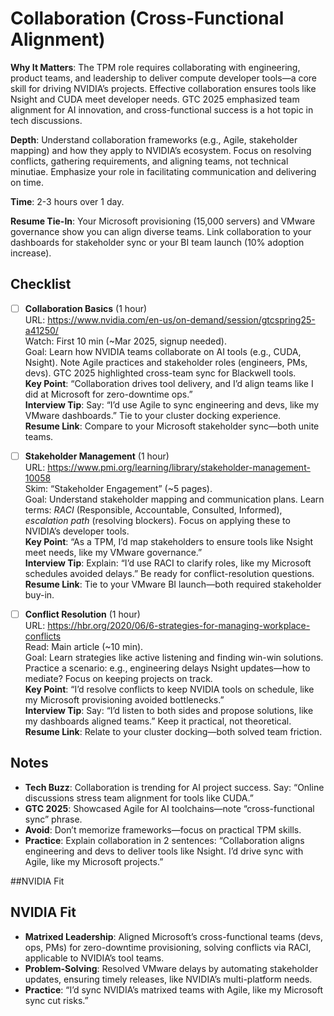 # Collaboration (Cross-Functional Alignment)

**Why It Matters**: The TPM role requires collaborating with engineering, product teams, and leadership to deliver compute developer tools—a core skill for driving NVIDIA’s projects. Effective collaboration ensures tools like Nsight and CUDA meet developer needs. GTC 2025 emphasized team alignment for AI innovation, and cross-functional success is a hot topic in tech discussions.

**Depth**: Understand collaboration frameworks (e.g., Agile, stakeholder mapping) and how they apply to NVIDIA’s ecosystem. Focus on resolving conflicts, gathering requirements, and aligning teams, not technical minutiae. Emphasize your role in facilitating communication and delivering on time.

**Time**: 2-3 hours over 1 day.

**Resume Tie-In**: Your Microsoft provisioning (15,000 servers) and VMware governance show you can align diverse teams. Link collaboration to your dashboards for stakeholder sync or your BI team launch (10% adoption increase).

## Checklist

- [ ] **Collaboration Basics** (1 hour)  
  URL: https://www.nvidia.com/en-us/on-demand/session/gtcspring25-a41250/  
  Watch: First 10 min (~Mar 2025, signup needed).  
  Goal: Learn how NVIDIA teams collaborate on AI tools (e.g., CUDA, Nsight). Note Agile practices and stakeholder roles (engineers, PMs, devs). GTC 2025 highlighted cross-team sync for Blackwell tools.  
  **Key Point**: “Collaboration drives tool delivery, and I’d align teams like I did at Microsoft for zero-downtime ops.”  
  **Interview Tip**: Say: “I’d use Agile to sync engineering and devs, like my VMware dashboards.” Tie to your cluster docking experience.  
  **Resume Link**: Compare to your Microsoft stakeholder sync—both unite teams.

- [ ] **Stakeholder Management** (1 hour)  
  URL: https://www.pmi.org/learning/library/stakeholder-management-10058  
  Skim: “Stakeholder Engagement” (~5 pages).  
  Goal: Understand stakeholder mapping and communication plans. Learn terms: *RACI* (Responsible, Accountable, Consulted, Informed), *escalation path* (resolving blockers). Focus on applying these to NVIDIA’s developer tools.  
  **Key Point**: “As a TPM, I’d map stakeholders to ensure tools like Nsight meet needs, like my VMware governance.”  
  **Interview Tip**: Explain: “I’d use RACI to clarify roles, like my Microsoft schedules avoided delays.” Be ready for conflict-resolution questions.  
  **Resume Link**: Tie to your VMware BI launch—both required stakeholder buy-in.

- [ ] **Conflict Resolution** (1 hour)  
  URL: https://hbr.org/2020/06/6-strategies-for-managing-workplace-conflicts  
  Read: Main article (~10 min).  
  Goal: Learn strategies like active listening and finding win-win solutions. Practice a scenario: e.g., engineering delays Nsight updates—how to mediate? Focus on keeping projects on track.  
  **Key Point**: “I’d resolve conflicts to keep NVIDIA tools on schedule, like my Microsoft provisioning avoided bottlenecks.”  
  **Interview Tip**: Say: “I’d listen to both sides and propose solutions, like my dashboards aligned teams.” Keep it practical, not theoretical.  
  **Resume Link**: Relate to your cluster docking—both solved team friction.

## Notes
- **Tech Buzz**: Collaboration is trending for AI project success. Say: “Online discussions stress team alignment for tools like CUDA.”  
- **GTC 2025**: Showcased Agile for AI toolchains—note “cross-functional sync” phrase.  
- **Avoid**: Don’t memorize frameworks—focus on practical TPM skills.  
- **Practice**: Explain collaboration in 2 sentences: “Collaboration aligns engineering and devs to deliver tools like Nsight. I’d drive sync with Agile, like my Microsoft projects.”

##NVIDIA Fit
## NVIDIA Fit
- **Matrixed Leadership**: Aligned Microsoft’s cross-functional teams (devs, ops, PMs) for zero-downtime provisioning, solving conflicts via RACI, applicable to NVIDIA’s tool teams.
- **Problem-Solving**: Resolved VMware delays by automating stakeholder updates, ensuring timely releases, like NVIDIA’s multi-platform needs.
- **Practice**: “I’d sync NVIDIA’s matrixed teams with Agile, like my Microsoft sync cut risks.”